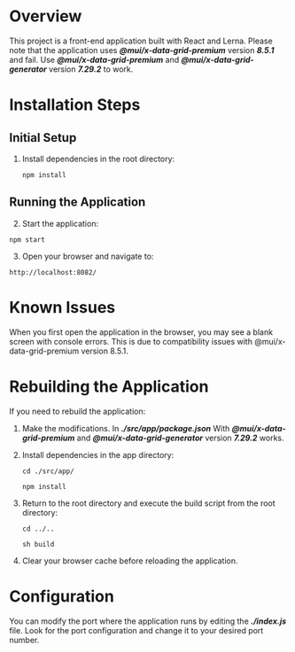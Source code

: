 # Overview
This project is a front-end application built with React and Lerna. Please note that the application uses **_@mui/x-data-grid-premium_** version **_8.5.1_** and fail. Use **_@mui/x-data-grid-premium_** and **_@mui/x-data-grid-generator_** version **_7.29.2_** to work.

# Installation Steps

## Initial Setup
1. Install dependencies in the root directory:
   
   ```npm install```
   
## Running the Application
2. Start the application:
  
  ```npm start```
  
3. Open your browser and navigate to:
  
  ```http://localhost:8082/```

# Known Issues
When you first open the application in the browser, you may see a blank screen with console errors. This is due to compatibility issues with @mui/x-data-grid-premium version 8.5.1.

# Rebuilding the Application
If you need to rebuild the application:

1. Make the modifications. In **_./src/app/package.json_** With **_@mui/x-data-grid-premium_** and **_@mui/x-data-grid-generator_** version **_7.29.2_** works.

2. Install dependencies in the app directory:
   
   ```cd ./src/app/```
   
   ```npm install```

3. Return to the root directory and execute the build script from the root directory:

   ```cd ../..```

   ```sh build```
   
5. Clear your browser cache before reloading the application.

# Configuration
You can modify the port where the application runs by editing the **_./index.js_** file. Look for the port configuration and change it to your desired port number.
